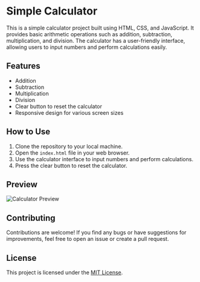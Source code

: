 # Simple Calculator

This is a simple calculator project built using HTML, CSS, and JavaScript. It provides basic arithmetic operations such as addition, subtraction, multiplication, and division. The calculator has a user-friendly interface, allowing users to input numbers and perform calculations easily.

## Features

- Addition
- Subtraction
- Multiplication
- Division
- Clear button to reset the calculator
- Responsive design for various screen sizes

## How to Use

1. Clone the repository to your local machine.
2. Open the `index.html` file in your web browser.
3. Use the calculator interface to input numbers and perform calculations.
4. Press the clear button to reset the calculator.

## Preview

![Calculator Preview](/preview.png)

## Contributing

Contributions are welcome! If you find any bugs or have suggestions for improvements, feel free to open an issue or create a pull request.

## License

This project is licensed under the [MIT License](LICENSE).

